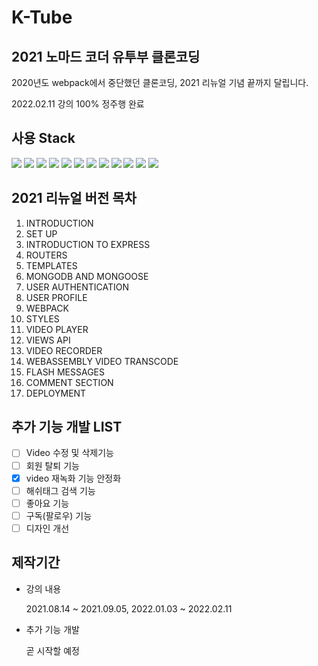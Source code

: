 # K-Tube

## 2021 노마드 코더 유투부 클론코딩
2020년도 webpack에서 중단했던 클론코딩,
2021 리뉴얼 기념 끝까지 달립니다.

2022.02.11 강의 100% 정주행 완료

## 사용 Stack
<img src="https://img.shields.io/badge/HTML5-E34F26?style={스타일}&logo=HTML5&logoColor=ffffff"/> <img src="https://img.shields.io/badge/Scss-CC6699?style={스타일}&logo=Sass&logoColor=ffffff"/>
<img src="https://img.shields.io/badge/JavaScript-F7DF1E?style={스타일}&logo=JavaScript&logoColor=000000"/>
<img src="https://img.shields.io/badge/Node.js-339933?style={스타일}&logo=Node.js&logoColor=ffffff"/>
<img src="https://img.shields.io/badge/MongoDB-47A248?style={스타일}&logo=MongoDB&logoColor=ffffff"/>
<img src="https://img.shields.io/badge/Pug-A86454?style={스타일}&logo=Pug&logoColor=ffffff"/>
<img src="https://img.shields.io/badge/Webpack-8DD6F9?style={스타일}&logo=Webpack&logoColor=000000"/>
<img src="https://img.shields.io/badge/Babel-F9DC3E?style={스타일}&logo=Babel&logoColor=000000"/>
<img src="https://img.shields.io/badge/Nodemon-76D04B?style={스타일}&logo=Nodemon&logoColor=ffffff"/>
<img src="https://img.shields.io/badge/FFmpeg-007808?style={스타일}&logo=FFmpeg&logoColor=ffffff"/>
<img src="https://img.shields.io/badge/Heroku-430098?style={스타일}&logo=Heroku&logoColor=ffffff"/>
<img src="https://img.shields.io/badge/Amazon S3-569A31?style={스타일}&logo=Amazon S3&logoColor=ffffff"/>


## 2021 리뉴얼 버전 목차
1. INTRODUCTION
2. SET UP
3. INTRODUCTION TO EXPRESS
4. ROUTERS
5. TEMPLATES
6. MONGODB AND MONGOOSE
7. USER AUTHENTICATION
8. USER PROFILE
9. WEBPACK
10. STYLES
11. VIDEO PLAYER
12. VIEWS API
13. VIDEO RECORDER
14. WEBASSEMBLY VIDEO TRANSCODE
15. FLASH MESSAGES
16. COMMENT SECTION
17. DEPLOYMENT

## 추가 기능 개발 LIST
- [ ] Video 수정 및 삭제기능
- [ ] 회원 탈퇴 기능
- [x] video 재녹화 기능 안정화
- [ ] 해쉬태그 검색 기능
- [ ] 좋아요 기능
- [ ] 구독(팔로우) 기능
- [ ] 디자인 개선
 
## 제작기간
* 강의 내용

    2021.08.14 ~ 2021.09.05, 2022.01.03 ~ 2022.02.11
* 추가 기능 개발
    
    곧 시작할 예정
